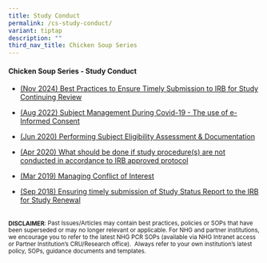 ```yaml
---
title: Study Conduct
permalink: /cs-study-conduct/
variant: tiptap
description: ""
third_nav_title: Chicken Soup Series
---
```

<h4><strong>Chicken Soup Series - Study Conduct</strong></h4>
<p></p>
<ul data-tight="true" class="tight">
<li>
<p><a href="https://ethics.gri.nhg.com.sg/files/Chicken%20Soup/StudyConduct/nov24_studyconduct.pdf" rel="noopener nofollow" target="_blank">(Nov 2024) Best Practices to Ensure Timely Submission to IRB for Study Continuing Review</a>
</p>
</li>
<li>
<p><a href="/files/Chicken Soup/StudyConduct/Aug_22__Subject_Management_During_Covid_19___The_use_of_e_Informed_Consent.pdf" rel="noopener noreferrer nofollow" target="_blank">(Aug 2022) Subject Management During Covid-19 - The use of e-Informed Consent</a>
</p>
</li>
<li>
<p><a href="/files/Chicken Soup/StudyConduct/Jun_20__Performing_Subject_Eligibility_Assessment___Documentation.pdf" rel="noopener noreferrer nofollow" target="_blank">(Jun 2020) Performing Subject Eligibility Assessment &amp; Documentation</a>
</p>
</li>
<li>
<p><a href="/files/Chicken Soup/StudyConduct/Apr_20__What_should_be_done_if_study_procedure_s__are_not_conducted_in_accordance_to_IRB_approved_protocol.pdf" rel="noopener noreferrer nofollow" target="_blank">(Apr 2020) What should be done if study procedure(s) are not conducted in accordance to IRB approved protocol</a>
</p>
</li>
<li>
<p><a href="/files/Chicken Soup/StudyConduct/Mar_19__Managing_Conflict_of_Interest.pdf" rel="noopener noreferrer nofollow" target="_blank">(Mar 2019) Managing Conflict of Interest</a>
</p>
</li>
<li>
<p><a href="/files/Chicken Soup/StudyConduct/Sep_18__Ensuring_timely_submission_of_Study_Status_Report_to_the_IRB_for_Study_Renewal.pdf" rel="noopener noreferrer nofollow" target="_blank">(Sep 2018) Ensuring timely submission of Study Status Report to the IRB for Study Renewal</a>
</p>
</li>
</ul>
<p></p>
<p>
<br><strong><sub>DISCLAIMER</sub></strong><sub>: Past Issues/Articles may contain best practices, policies or SOPs that have been superseded or may no longer relevant or applicable. For NHG and partner institutions, we encourage you to refer to the latest NHG PCR SOPs (available via NHG Intranet access or Partner Institution’s CRU/Research office).&nbsp; Always refer to your own institution’s latest policy, SOPs, guidance documents and templates.</sub>
</p>
<p></p>